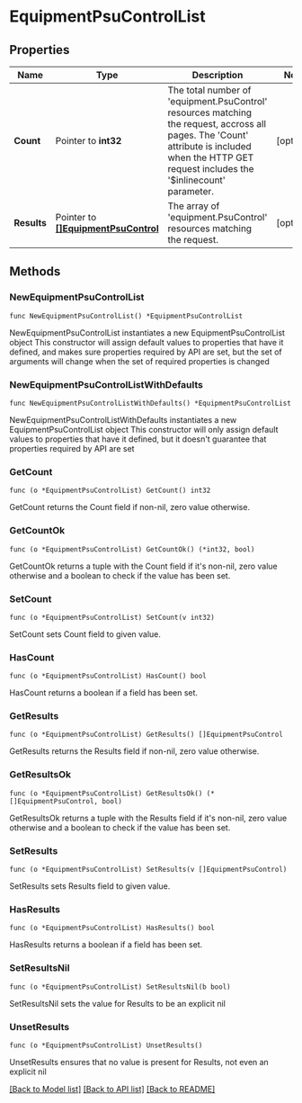 # EquipmentPsuControlList

## Properties

Name | Type | Description | Notes
------------ | ------------- | ------------- | -------------
**Count** | Pointer to **int32** | The total number of &#39;equipment.PsuControl&#39; resources matching the request, accross all pages. The &#39;Count&#39; attribute is included when the HTTP GET request includes the &#39;$inlinecount&#39; parameter. | [optional] 
**Results** | Pointer to [**[]EquipmentPsuControl**](EquipmentPsuControl.md) | The array of &#39;equipment.PsuControl&#39; resources matching the request. | [optional] 

## Methods

### NewEquipmentPsuControlList

`func NewEquipmentPsuControlList() *EquipmentPsuControlList`

NewEquipmentPsuControlList instantiates a new EquipmentPsuControlList object
This constructor will assign default values to properties that have it defined,
and makes sure properties required by API are set, but the set of arguments
will change when the set of required properties is changed

### NewEquipmentPsuControlListWithDefaults

`func NewEquipmentPsuControlListWithDefaults() *EquipmentPsuControlList`

NewEquipmentPsuControlListWithDefaults instantiates a new EquipmentPsuControlList object
This constructor will only assign default values to properties that have it defined,
but it doesn't guarantee that properties required by API are set

### GetCount

`func (o *EquipmentPsuControlList) GetCount() int32`

GetCount returns the Count field if non-nil, zero value otherwise.

### GetCountOk

`func (o *EquipmentPsuControlList) GetCountOk() (*int32, bool)`

GetCountOk returns a tuple with the Count field if it's non-nil, zero value otherwise
and a boolean to check if the value has been set.

### SetCount

`func (o *EquipmentPsuControlList) SetCount(v int32)`

SetCount sets Count field to given value.

### HasCount

`func (o *EquipmentPsuControlList) HasCount() bool`

HasCount returns a boolean if a field has been set.

### GetResults

`func (o *EquipmentPsuControlList) GetResults() []EquipmentPsuControl`

GetResults returns the Results field if non-nil, zero value otherwise.

### GetResultsOk

`func (o *EquipmentPsuControlList) GetResultsOk() (*[]EquipmentPsuControl, bool)`

GetResultsOk returns a tuple with the Results field if it's non-nil, zero value otherwise
and a boolean to check if the value has been set.

### SetResults

`func (o *EquipmentPsuControlList) SetResults(v []EquipmentPsuControl)`

SetResults sets Results field to given value.

### HasResults

`func (o *EquipmentPsuControlList) HasResults() bool`

HasResults returns a boolean if a field has been set.

### SetResultsNil

`func (o *EquipmentPsuControlList) SetResultsNil(b bool)`

 SetResultsNil sets the value for Results to be an explicit nil

### UnsetResults
`func (o *EquipmentPsuControlList) UnsetResults()`

UnsetResults ensures that no value is present for Results, not even an explicit nil

[[Back to Model list]](../README.md#documentation-for-models) [[Back to API list]](../README.md#documentation-for-api-endpoints) [[Back to README]](../README.md)



